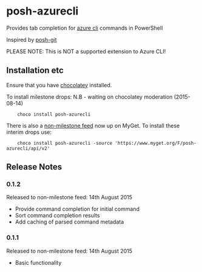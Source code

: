 # posh-azurecli
Provides tab completion for [azure cli](https://azure.microsoft.com/en-us/documentation/articles/xplat-cli/) commands in PowerShell

Inspired by [posh-git](https://github.com/dahlbyk/posh-git)

PLEASE NOTE: This is NOT a supported extension to Azure CLI!

## Installation etc
Ensure that you have [chocolatey](https://chocolatey.org/) installed.


To install milestone drops:
N.B - waiting on chocolatey moderation (2015-08-14)
```
    choco install posh-azurecli
```

There is also a [non-milestone feed](https://www.myget.org/F/posh-azurecli/api/v2) now up on MyGet. 
To install these interim drops use:

```
    choco install posh-azurecli -source 'https://www.myget.org/F/posh-azurecli/api/v2'
```

## Release Notes

### 0.1.2 
Released to non-milestone feed: 14th August 2015
* Provide command completion for initial command
* Sort command completion results
* Add caching of parsed command metadata
 
### 0.1.1
Released to non-milestone feed: 14th August 2015
* Basic functionality
